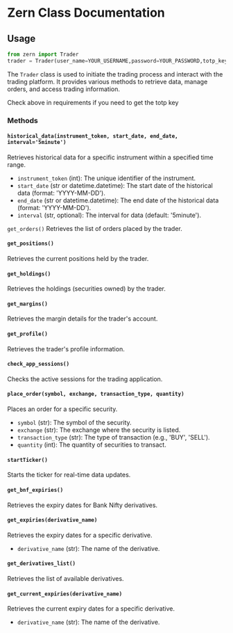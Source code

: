 # Zern Class Documentation


## Usage

```python
from zern import Trader
trader = Trader(user_name=YOUR_USERNAME,password=YOUR_PASSWORD,totp_key=YOUR_TOTP_KEY)
```

The `Trader` class is used to initiate the trading process and interact with the trading platform. It provides various methods to retrieve data, manage orders, and access trading information.

Check above in requirements if you need to get the totp key

### Methods

#### `historical_data(instrument_token, start_date, end_date, interval='5minute')`

Retrieves historical data for a specific instrument within a specified time range.

- `instrument_token` (int): The unique identifier of the instrument.
- `start_date` (str or datetime.datetime): The start date of the historical data (format: 'YYYY-MM-DD').
- `end_date` (str or datetime.datetime): The end date of the historical data (format: 'YYYY-MM-DD').
- `interval` (str, optional): The interval for data (default: '5minute').


`get_orders()` Retrieves the list of orders placed by the trader.

#### `get_positions()`

Retrieves the current positions held by the trader.

#### `get_holdings()`

Retrieves the holdings (securities owned) by the trader.

#### `get_margins()`

Retrieves the margin details for the trader's account.

#### `get_profile()`

Retrieves the trader's profile information.

#### `check_app_sessions()`

Checks the active sessions for the trading application.

#### `place_order(symbol, exchange, transaction_type, quantity)`

Places an order for a specific security.

- `symbol` (str): The symbol of the security.
- `exchange` (str): The exchange where the security is listed.
- `transaction_type` (str): The type of transaction (e.g., 'BUY', 'SELL').
- `quantity` (int): The quantity of securities to transact.

#### `startTicker()`

Starts the ticker for real-time data updates.

#### `get_bnf_expiries()`

Retrieves the expiry dates for Bank Nifty derivatives.

#### `get_expiries(derivative_name)`

Retrieves the expiry dates for a specific derivative.

- `derivative_name` (str): The name of the derivative.

#### `get_derivatives_list()`

Retrieves the list of available derivatives.

#### `get_current_expiries(derivative_name)`

Retrieves the current expiry dates for a specific derivative.

- `derivative_name` (str): The name of the derivative.

